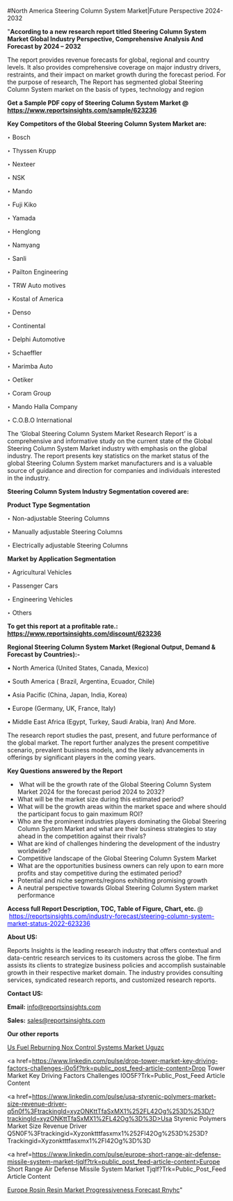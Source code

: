 #North America Steering Column System Market|Future Perspective 2024-2032

"<strong>According to a new research report titled Steering Column System Market Global Industry Perspective, Comprehensive Analysis And Forecast by 2024 – 2032</strong>

The report provides revenue forecasts for global, regional and country levels. It also provides comprehensive coverage on major industry drivers, restraints, and their impact on market growth during the forecast period. For the purpose of research, The Report has segmented global Steering Column System market on the basis of types, technology and region

<strong>Get a Sample PDF copy of Steering Column System Market </strong><strong>@<a href=https://www.reportsinsights.com/sample/623236 style=color:#0000ff;> https://www.reportsinsights.com/sample/623236</a></strong></font>

<strong>Key Competitors of the Global Steering Column System Market are:</strong>

‣ Bosch

‣ Thyssen Krupp

‣ Nexteer

‣ NSK

‣ Mando

‣ Fuji Kiko

‣ Yamada

‣ Henglong

‣ Namyang

‣ Sanli

‣ Pailton Engineering

‣ TRW Auto motives

‣ Kostal of America

‣ Denso

‣ Continental

‣ Delphi Automotive

‣ Schaeffler

‣ Marimba Auto

‣ Oetiker

‣ Coram Group

‣ Mando Halla Company

‣ C.O.B.O International

The ‘Global Steering Column System Market Research Report’ is a comprehensive and informative study on the current state of the Global Steering Column System Market industry with emphasis on the global industry. The report presents key statistics on the market status of the global Steering Column System market manufacturers and is a valuable source of guidance and direction for companies and individuals interested in the industry.

<strong>Steering Column System Industry Segmentation covered are:</strong>

<strong>Product Type Segmentation</strong>

‣    Non-adjustable Steering Columns

‣ Manually adjustable Steering Columns

‣ Electrically adjustable Steering Columns

<strong>Market by Application Segmentation</strong>

‣   Agricultural Vehicles

‣ Passenger Cars

‣ Engineering Vehicles

‣ Others

<strong>To get this report at a profitable rate.: <a href=https://www.reportsinsights.com/discount/623236 style=color:#0000ff;>https://www.reportsinsights.com/discount/623236</a></strong></font>

<strong>Regional Steering Column System Market (Regional Output, Demand &amp; Forecast by Countries):-</strong>

• North America (United States, Canada, Mexico)

• South America ( Brazil, Argentina, Ecuador, Chile)

• Asia Pacific (China, Japan, India, Korea)

• Europe (Germany, UK, France, Italy)

• Middle East Africa (Egypt, Turkey, Saudi Arabia, Iran) And More.

The research report studies the past, present, and future performance of the global market. The report further analyzes the present competitive scenario, prevalent business models, and the likely advancements in offerings by significant players in the coming years.

<strong>Key Questions answered by the Report</strong>
<ul>
  <li> What will be the growth rate of the Global Steering Column System Market 2024 for the forecast period 2024 to 2032?</li>
  <li>What will be the market size during this estimated period?</li>
  <li>What will be the growth areas within the market space and where should the participant focus to gain maximum ROI?</li>
  <li>Who are the prominent industries players dominating the Global Steering Column System Market and what are their business strategies to stay ahead in the competition against their rivals?</li>
  <li>What are kind of challenges hindering the development of the industry worldwide?</li>
  <li>Competitive landscape of the Global Steering Column System Market</li>
  <li>What are the opportunities business owners can rely upon to earn more profits and stay competitive during the estimated period?</li>
  <li>Potential and niche segments/regions exhibiting promising growth</li>
  <li>A neutral perspective towards Global Steering Column System market performance</li>
</ul>
<strong>Access full Report Description, TOC, Table of Figure, Chart, etc. </strong>@  <a href=https://reportsinsights.com/industry-forecast/steering-column-system-market-status-2022-623236 style=color:#0000ff;>https://reportsinsights.com/industry-forecast/steering-column-system-market-status-2022-623236</a></font>

<strong><strong>About US</strong>:</strong>

Reports Insights is the leading research industry that offers contextual and data-centric research services to its customers across the globe. The firm assists its clients to strategize business policies and accomplish sustainable growth in their respective market domain. The industry provides consulting services, syndicated research reports, and customized research reports.

<strong>Contact US:</strong>

<p class=""""><b>Email:</b> <a href=mailto:info@reportsinsights.com>info@reportsinsights.com</a></p>
<p class=""""><b>Sales:</b> <a href=mailto:sales@reportsinsights.com>sales@reportsinsights.com</a></p>

<strong>Our other reports</strong>

<a href=https://www.linkedin.com/pulse/us-fuel-reburning-nox-control-systems-market-uguzc/>Us Fuel Reburning Nox Control Systems Market Uguzc</a>

<a href=https://www.linkedin.com/pulse/drop-tower-market-key-driving-factors-challenges-i0o5f?trk=public_post_feed-article-content>Drop Tower Market Key Driving Factors Challenges I0O5F?Trk=Public_Post_Feed Article Content</a>

<a href=https://www.linkedin.com/pulse/usa-styrenic-polymers-market-size-revenue-driver-q5n0f%3FtrackingId=xyzONKttTfaSxMX1%252FL42Og%253D%253D/?trackingId=xyzONKttTfaSxMX1%2FL42Og%3D%3D>Usa Styrenic Polymers Market Size Revenue Driver Q5N0F%3Ftrackingid=Xyzonktttfasxmx1%252Fl42Og%253D%253D?Trackingid=Xyzonktttfasxmx1%2Fl42Og%3D%3D</a>

<a href=https://www.linkedin.com/pulse/europe-short-range-air-defense-missile-system-market-tjqlf?trk=public_post_feed-article-content>Europe Short Range Air Defense Missile System Market Tjqlf?Trk=Public_Post_Feed Article Content</a>

<a href=https://www.linkedin.com/pulse/europe-rosin-resin-market-progressiveness-forecast-rnyhc/>Europe Rosin Resin Market Progressiveness Forecast Rnyhc</a>"
